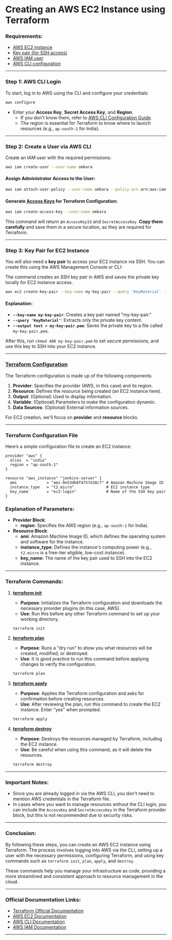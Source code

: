 
# **Creating an AWS EC2 Instance using Terraform**

### **Requirements:**
- [AWS EC2 instance](https://aws.amazon.com/ec2/)  
- [Key pair (for SSH access)](https://docs.aws.amazon.com/AWSEC2/latest/UserGuide/ec2-key-pairs.html)  
- [AWS IAM user](https://docs.aws.amazon.com/IAM/latest/UserGuide/introduction.html)  
- [AWS CLI configuration](https://docs.aws.amazon.com/cli/latest/userguide/cli-configure-files.html)  

---

### **Step 1: AWS CLI Login**

To start, log in to AWS using the CLI and configure your credentials:
```bash
aws configure
```
- Enter your **Access Key**, **Secret Access Key**, and **Region**.
  - If you don't know them, refer to [AWS CLI Configuration Guide](https://docs.aws.amazon.com/cli/latest/userguide/cli-configure-files.html).
  - The region is essential for Terraform to know where to launch resources (e.g., `ap-south-1` for India).

---

### **Step 2: Create a User via AWS CLI**

Create an IAM user with the required permissions:
```bash
aws iam create-user --user-name omkara
```

#### **Assign Administrator Access to the User**:
```bash
aws iam attach-user-policy --user-name omkara --policy-arn arn:aws:iam::aws:policy/AdministratorAccess
```

#### **Generate [Access Keys](https://docs.aws.amazon.com/IAM/latest/UserGuide/id_credentials_access-keys.html) for Terraform Configuration**:
```bash
aws iam create-access-key --user-name omkara
```
This command will return an `AccessKeyId` and `SecretAccessKey`. **Copy them carefully** and save them in a secure location, as they are required for Terraform.

---

### **Step 3: Key Pair for EC2 Instance**

You will also need a **key pair** to access your EC2 instance via SSH. You can create this using the AWS Management Console or CLI:

The command creates an SSH key pair in AWS and saves the private key locally for EC2 instance access.

```bash
aws ec2 create-key-pair --key-name my-key-pair --query 'KeyMaterial' --output text > my-key-pair.pem
```

#### **Explanation**:
- **`--key-name my-key-pair`**: Creates a key pair named "my-key-pair."
- **`--query 'KeyMaterial'`**: Extracts only the private key content.
- **`--output text > my-key-pair.pem`**: Saves the private key to a file called `my-key-pair.pem`.

After this, run `chmod 400 my-key-pair.pem` to set secure permissions, and use this key to SSH into your EC2 instance.

---

### [**Terraform Configuration**](https://developer.hashicorp.com/terraform/language)

The Terraform configuration is made up of the following components:

1. **Provider**: Specifies the provider (AWS, in this case) and its region.
2. **Resource**: Defines the resource being created (an EC2 instance here).
3. **Output**: (Optional) Used to display information.
4. **Variable**: (Optional) Parameters to make the configuration dynamic.
5. **Data Sources**: (Optional) External information sources.

For EC2 creation, we'll focus on **provider** and **resource** blocks.

---

### **Terraform Configuration File**

Here’s a simple configuration file to create an EC2 instance:

```hcl
provider "aws" {
  alias  = "india"
  region = "ap-south-1"
}

resource "aws_instance" "jenkins-server" {
  ami             = "ami-0e53db6fd757e38c7" # Amazon Machine Image ID
  instance_type   = "t2.micro"              # EC2 instance type
  key_name        = "ec2-login"             # Name of the SSH key pair
}
```

### **Explanation of Parameters**:
- **Provider Block**:
  - **region**: Specifies the AWS region (e.g., `ap-south-1` for India).
- **Resource Block**:
  - **ami**: Amazon Machine Image ID, which defines the operating system and software for the instance.
  - **instance_type**: Defines the instance's computing power (e.g., `t2.micro` is a free-tier eligible, low-cost instance).
  - **key_name**: The name of the key pair used to SSH into the EC2 instance.

---

### **Terraform Commands:**

1. **[terraform init](https://developer.hashicorp.com/terraform/cli/commands/init)**
   - **Purpose**: Initializes the Terraform configuration and downloads the necessary provider plugins (in this case, AWS).
   - **Use**: Run this before any other Terraform command to set up your working directory.
   
   ```bash
   terraform init
   ```

2. **[terraform plan](https://developer.hashicorp.com/terraform/cli/commands/plan)**
   - **Purpose**: Runs a "dry run" to show you what resources will be created, modified, or destroyed.
   - **Use**: It is good practice to run this command before applying changes to verify the configuration.
   
   ```bash
   terraform plan
   ```

3. **[terraform apply](https://developer.hashicorp.com/terraform/cli/commands/apply)**
   - **Purpose**: Applies the Terraform configuration and asks for confirmation before creating resources.
   - **Use**: After reviewing the plan, run this command to create the EC2 instance. Enter "yes" when prompted.
   
   ```bash
   terraform apply
   ```

4. **[terraform destroy](https://developer.hashicorp.com/terraform/cli/commands/destroy)**
   - **Purpose**: Destroys the resources managed by Terraform, including the EC2 instance.
   - **Use**: Be careful when using this command, as it will delete the resources.
   
   ```bash
   terraform destroy
   ```

---

### **Important Notes**:
- Since you are already logged in via the AWS CLI, you don't need to mention AWS credentials in the Terraform file.
- In cases where you want to manage resources without the CLI login, you can include the `AccessKey` and `SecretAccessKey` in the Terraform provider block, but this is not recommended due to security risks.

---

### **Conclusion**:
By following these steps, you can create an AWS EC2 instance using Terraform. The process involves logging into AWS via the CLI, setting up a user with the necessary permissions, configuring Terraform, and using key commands such as `terraform init`, `plan`, `apply`, and `destroy`.

These commands help you manage your infrastructure as code, providing a more streamlined and consistent approach to resource management in the cloud.

---

### **Official Documentation Links**:
- [Terraform Official Documentation](https://developer.hashicorp.com/terraform/docs)
- [AWS EC2 Documentation](https://aws.amazon.com/ec2/)
- [AWS CLI Documentation](https://docs.aws.amazon.com/cli/latest/userguide/cli-configure-files.html)
- [AWS IAM Documentation](https://docs.aws.amazon.com/IAM/latest/UserGuide/introduction.html)

---

